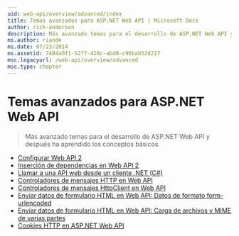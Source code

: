 ```yaml
---
uid: web-api/overview/advanced/index
title: Temas avanzados para ASP.NET Web API | Microsoft Docs
author: rick-anderson
description: Más avanzado temas para el desarrollo de ASP.NET Web API y después ha aprendido los conceptos básicos.
ms.author: riande
ms.date: 07/23/2014
ms.assetid: 7404a0f1-52f7-410c-abd0-c96bab52d217
msc.legacyurl: /web-api/overview/advanced
msc.type: chapter
---
```

<a name="advanced-topics-for-aspnet-web-api"></a>Temas avanzados para ASP.NET Web API
====================
> Más avanzado temas para el desarrollo de ASP.NET Web API y después ha aprendido los conceptos básicos.


- [Configurar Web API 2](configuring-aspnet-web-api.md)
- [Inserción de dependencias en Web API 2](dependency-injection.md)
- [Llamar a una API web desde un cliente .NET (C#)](calling-a-web-api-from-a-net-client.md)
- [Controladores de mensajes HTTP en Web API](http-message-handlers.md)
- [Controladores de mensajes HttpClient en Web API](httpclient-message-handlers.md)
- [Enviar datos de formulario HTML en Web API: Datos de formato form-urlencoded](sending-html-form-data-part-1.md)
- [Enviar datos de formulario HTML en Web API: Carga de archivos y MIME de varias partes](sending-html-form-data-part-2.md)
- [Cookies HTTP en ASP.NET Web API](http-cookies.md)
